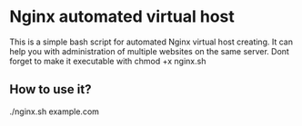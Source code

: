 Nginx automated virtual host
===========

This is a simple bash script for automated Nginx virtual host creating. It can help you with administration
of multiple websites on the same server. Dont forget to make it executable with chmod +x nginx.sh

## How to use it?
./nginx.sh example.com
